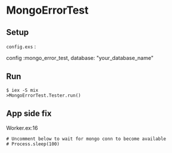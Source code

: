 # MongoErrorTest

## Setup

`config.exs` : 

config :mongo_error_test, 
  database: "your_database_name"

## Run

```
$ iex -S mix
>MongoErrorTest.Tester.run()
```

## App side fix

Worker.ex:16

```
# Uncomment below to wait for mongo conn to become available
# Process.sleep(100)
```